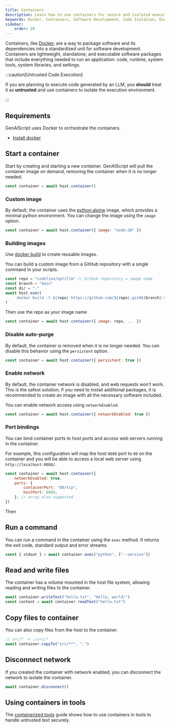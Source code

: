 ```yaml
---
title: Containers
description: Learn how to use containers for secure and isolated execution of untrusted code with Docker in software development.
keywords: Docker, Containers, Software Development, Code Isolation, Execution Environment
sidebar:
    order: 20
---
```


Containers, like [Docker](https://www.docker.com/), are a way to package software and its dependencies into a standardized unit for software development. Containers are lightweight, standalone, and executable software packages that include everything needed to run an application: code, runtime, system tools, system libraries, and settings.

:::caution[Untrusted Code Execution]

If you are planning to execute code generated by an LLM, you **should** treat it as **untrusted** and use containers to isolate the execution environment.

:::

## Requirements

GenAIScript uses Docker to orchestrate the containers.

-   [Install docker](https://docs.docker.com/engine/install/)

## Start a container

Start by creating and starting a new container. GenAIScript will pull the container image on demand,
removing the container when it is no longer needed.

```js
const container = await host.container()
```

### Custom image

By default, the container uses the [python:alpine](https://hub.docker.com/_/python/) image, which provides a minimal python environment. You can change the image using the `image` option.

```js 'image: "python:3"'
const container = await host.container({ image: "node:20" })
```

### Building images

Use [docker build](https://docs.docker.com/build/) to create reusable images.

You can build a custom image from a GitHub repository with a single command in your scripts.

```js
const repo = "codelion/optillm" // GitHub repository = image name
const branch = "main"
const dir = "."
await host.exec(
    `docker build -t ${repo} https://github.com/${repo}.git#${branch}:${dir}`
)
```

Then use the repo as your image name

```js
const container = await host.container({ image: repo, ... })
```

### Disable auto-purge

By default, the container is removed when it is no longer needed. You can disable this behavior using the `persistent` option.

```js "persistent"
const container = await host.container({ persistent: true })
```

### Enable network

By default, the container network is disabled, and web requests won't work. This is the safest solution;
if you need to install additional packages, it is recommended to create an image with all the necessary software included.

You can enable network access using `networkEnabled`.

```js
const container = await host.container({ networkEnabled: true })
```

### Port bindings

You can bind container ports to host ports and access web servers running in the container.

For example, this configuration will map the host `8088` port to `80` on the container
and you will be able to access a local web server using `http://localhost:8088/`.

```js "ports"
const container = await host.container({
    networkEnabled: true,
    ports: {
        containerPort: "80/tcp",
        hostPort: 8088,
    }, // array also supported
})
```

Then

## Run a command

You can run a command in the container using the `exec` method. It returns the exit code, standard output and error streams.

```js
const { stdout } = await container.exec("python", ["--version"])
```

## Read and write files

The container has a volume mounted in the host file system, allowing reading and writing files to the container.
```js
await container.writeText("hello.txt", "Hello, world!")
const content = await container.readText("hello.txt")
```

## Copy files to container

You can also copy files from the host to the container.

```js
// src/* -> ./src/*
await container.copyTo("src/**", ".")
```

## Disconnect network

If you created the container with network enabled, you can disconnect the network to isolate the container.

```js
await container.disconnect()
```

## Using containers in tools

The [containerized tools](/genaiscript/guides/containerized-tools) guide shows how to use containers in tools to handle untrusted text securely.
